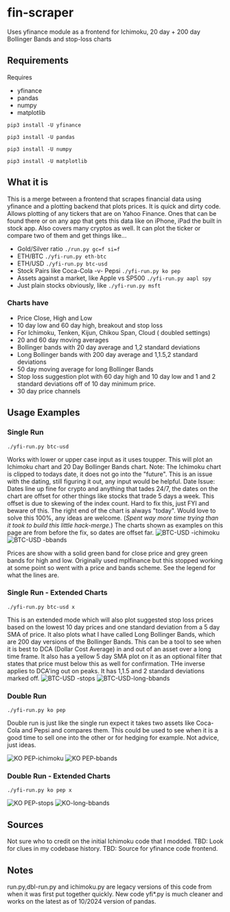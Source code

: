 # fin-scraper
Uses yfinance module as a frontend for Ichimoku, 20 day + 200 day Bollinger Bands and stop-loss charts
## Requirements
Requires
* yfinance
*  pandas
*  numpy
*  matplotlib

``` pip3 install -U yfinance ```

``` pip3 install -U pandas ```

``` pip3 install -U numpy ```

``` pip3 install -U matplotlib ```

## What it is
This is a merge between a frontend that scrapes financial data using yfinance and a plotting backend that plots prices. It is quick and dirty code. Allows plotting of any tickers that are on Yahoo Finance. Ones that can be found there or on any app that gets this data like on iPhone, iPad the built in stock app. Also covers many cryptos as well. It can plot the ticker or compare two of them and get things like...
* Gold/Silver ratio ``` ./run.py gc=f si=f ```
* ETH/BTC  ``` ./yfi-run.py eth-btc ```
* ETH/USD  ``` ./yfi-run.py btc-usd ```
* Stock Pairs like Coca-Cola -v- Pepsi  ``` ./yfi-run.py ko pep ```
* Assets against a market, like Apple vs SP500   ``` ./yfi-run.py aapl spy ```
* Just plain stocks obviously, like   ``` ./yfi-run.py msft ```

### Charts have
* Price Close, High and Low
* 10 day low and 60 day high, breakout and stop loss
* For Ichimoku, Tenken, Kijun, Chikou Span, Cloud ( doubled settings)
* 20 and 60 day moving averages
* Bollinger bands with 20 day average and 1,2 standard deviations
* Long Bollinger bands with 200 day average and 1,1.5,2 standard deviations
* 50 day moving average for long Bollinger Bands
* Stop loss suggestion plot with 60 day high and 10 day low and 1 and 2 standard deviations off of 10 day minimum price.
* 30 day price channels

## Usage Examples

### Single Run
``` ./yfi-run.py btc-usd ```

Works with lower or upper case input as it uses toupper.
This will plot an Ichimoku chart and 20 Day Bollinger Bands chart.
Note: The Ichimoku chart is clipped to todays date, it does not go into the "future". This is an issue with the dating, still figuring it out, any input would be helpful.
Date Issue: Dates line up fine for crypto and anything that tades 24/7, the dates on the chart are offset for other things like stocks that trade 5 days a week. This offset is due to skewing of the index count. Hard to fix this, just FYI and beware of this. The right end of the chart is always "today". Would love to solve this 100%, any ideas are welcome. (*Spent way more time trying than it took to build this little hack-merge.*) The charts shown as examples on this page are from before the fix, so dates are offset far.
![BTC-USD -ichimoku](https://user-images.githubusercontent.com/51176457/167054060-2dbf3fd5-4eab-43be-89b2-297b33915db3.png)
![BTC-USD -bbands](https://user-images.githubusercontent.com/51176457/167054055-9c11d156-4b74-47cb-ab9e-4aaec828f808.png)

Prices are show with a solid green band for close price and grey green bands for high and low. Originally used mplfinance but this stopped working at some point so went with a price and bands scheme. See the legend for what the lines are.

### Single Run - Extended Charts
``` ./yfi-run.py btc-usd x ```

This is an extended mode which will also plot suggested stop loss prices based on the lowest 10 day prices and one standard deviation from a 5 day SMA of price.
It also plots what I have called Long Bollinger Bands, which are 200 day versions of the Bollinger Bands. This can be a tool to see when it is best to DCA (Dollar Cost Average) in and out of an asset over a long time frame. It also has a yellow 5 day SMA plot on it as an optional filter that states that price must below this as well for confirmation. THe inverse applies to DCA'ing out on peaks. It has 1,1.5 and 2 standard deviations marked off.
![BTC-USD -stops](https://user-images.githubusercontent.com/51176457/167054061-d3ebb586-f205-4097-bb47-1795e2bef552.png)
![BTC-USD-long-bbands](https://user-images.githubusercontent.com/51176457/167054063-841918f2-4f0a-4563-841a-547c9e19fdfa.png)

### Double Run

``` ./yfi-run.py ko pep ```

Double run is just like the single run expect it takes two assets like Coca-Cola and Pepsi and compares them. This could be used to see when it is a good time to sell one into the other or for hedging for example. Not advice, just ideas.

![KO PEP-ichimoku](https://user-images.githubusercontent.com/51176457/167054066-b4336e87-5e58-4f3b-8d9a-d68f5b7ad650.png)
![KO PEP-bbands](https://user-images.githubusercontent.com/51176457/167054065-f28b6d5d-8b87-49f7-a2aa-00ef2fd2308f.png)

### Double Run - Extended Charts

``` ./yfi-run.py ko pep x ```

![KO PEP-stops](https://user-images.githubusercontent.com/51176457/167054069-ff34cc64-c423-42f3-a1f1-c74f7257d90c.png)
![KO-long-bbands](https://user-images.githubusercontent.com/51176457/167054070-3b8cd741-3dde-456a-8864-7410e3dfbcb8.png)

## Sources
Not sure who to credit on the initial Ichimoku code that I modded. TBD: Look for clues in my codebase history.
TBD: Source for yfinance code frontend.

## Notes
run.py,dbl-run.py and ichimoku.py are legacy versions of this code from when it was first put together quickly. New code yfi*.py is much cleaner and works on the latest as of 10/2024 version of pandas.
